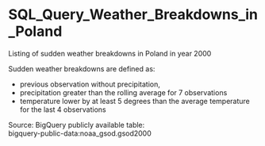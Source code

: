 # SQL_Query_Weather_Breakdowns_in_Poland
Listing of sudden weather breakdowns in Poland in year 2000 <br>

Sudden weather breakdowns are defined as:
- previous observation without precipitation,
- precipitation greater than the rolling average for 7 observations
- temperature lower by at least 5 degrees than the average temperature for the last 4 observations

Source: BigQuery publicly available table: <br>
bigquery-public-data:noaa_gsod.gsod2000
